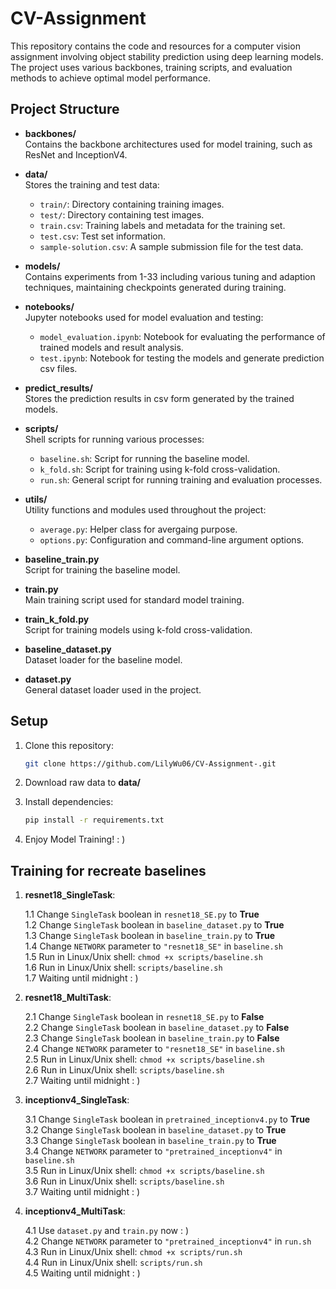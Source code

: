 # CV-Assignment

This repository contains the code and resources for a computer vision assignment involving object stability prediction using deep learning models. The project uses various backbones, training scripts, and evaluation methods to achieve optimal model performance.

## Project Structure

- **backbones/**  
  Contains the backbone architectures used for model training, such as ResNet and InceptionV4.

- **data/**  
  Stores the training and test data:
  - `train/`: Directory containing training images.
  - `test/`: Directory containing test images.
  - `train.csv`: Training labels and metadata for the training set.
  - `test.csv`: Test set information.
  - `sample-solution.csv`: A sample submission file for the test data.

- **models/**  
  Contains experiments from 1-33 including various tuning and adaption techniques, maintaining checkpoints generated during training.

- **notebooks/**  
  Jupyter notebooks used for model evaluation and testing:
  - `model_evaluation.ipynb`: Notebook for evaluating the performance of trained models and result analysis.
  - `test.ipynb`: Notebook for testing the models and generate prediction csv files.

- **predict_results/**  
  Stores the prediction results in csv form generated by the trained models.

- **scripts/**  
  Shell scripts for running various processes:
  - `baseline.sh`: Script for running the baseline model.
  - `k_fold.sh`: Script for training using k-fold cross-validation.
  - `run.sh`: General script for running training and evaluation processes.

- **utils/**  
  Utility functions and modules used throughout the project:
  - `average.py`: Helper class for avergaing purpose.
  - `options.py`: Configuration and command-line argument options.

- **baseline_train.py**  
  Script for training the baseline model.

- **train.py**  
  Main training script used for standard model training.

- **train_k_fold.py**  
  Script for training models using k-fold cross-validation.

- **baseline_dataset.py**  
  Dataset loader for the baseline model.

- **dataset.py**  
  General dataset loader used in the project.

## Setup

1. Clone this repository:
   ```bash
   git clone https://github.com/LilyWu06/CV-Assignment-.git

2. Download raw data to **data/** 

3. Install dependencies:
    ```bash
    pip install -r requirements.txt

4. Enjoy Model Training! : )

## Training for recreate baselines

1. **resnet18_SingleTask**:
    
    1.1 Change `SingleTask` boolean in `resnet18_SE.py` to **True**  
    1.2 Change `SingleTask` boolean in `baseline_dataset.py` to **True**  
    1.3 Change `SingleTask` boolean in `baseline_train.py` to **True**  
    1.4 Change `NETWORK` parameter to `"resnet18_SE"` in `baseline.sh`  
    1.5 Run in Linux/Unix shell: `chmod +x scripts/baseline.sh`  
    1.6 Run in Linux/Unix shell: `scripts/baseline.sh`  
    1.7 Waiting until midnight : )

2. **resnet18_MultiTask**:
    
    2.1 Change `SingleTask` boolean in `resnet18_SE.py` to **False**  
    2.2 Change `SingleTask` boolean in `baseline_dataset.py` to **False**  
    2.3 Change `SingleTask` boolean in `baseline_train.py` to **False**  
    2.4 Change `NETWORK` parameter to `"resnet18_SE"` in `baseline.sh`  
    2.5 Run in Linux/Unix shell: `chmod +x scripts/baseline.sh`  
    2.6 Run in Linux/Unix shell: `scripts/baseline.sh`  
    2.7 Waiting until midnight : )

3. **inceptionv4_SingleTask**:
    
    3.1 Change `SingleTask` boolean in `pretrained_inceptionv4.py` to **True**  
    3.2 Change `SingleTask` boolean in `baseline_dataset.py` to **True**  
    3.3 Change `SingleTask` boolean in `baseline_train.py` to **True**  
    3.4 Change `NETWORK` parameter to `"pretrained_inceptionv4"` in `baseline.sh`  
    3.5 Run in Linux/Unix shell: `chmod +x scripts/baseline.sh`  
    3.6 Run in Linux/Unix shell: `scripts/baseline.sh`  
    3.7 Waiting until midnight : )

4. **inceptionv4_MultiTask**:
    
    4.1 Use `dataset.py` and `train.py` now : )  
    4.2 Change `NETWORK` parameter to `"pretrained_inceptionv4"` in `run.sh`  
    4.3 Run in Linux/Unix shell: `chmod +x scripts/run.sh`  
    4.4 Run in Linux/Unix shell: `scripts/run.sh`  
    4.5 Waiting until midnight : )


